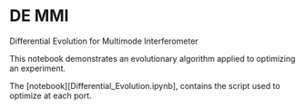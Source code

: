 # DE MMI
Differential Evolution for Multimode Interferometer

This notebook demonstrates an evolutionary algorithm applied to optimizing an experiment.

The [notebook][Differential_Evolution.ipynb], contains the script used to optimize at each port. 
